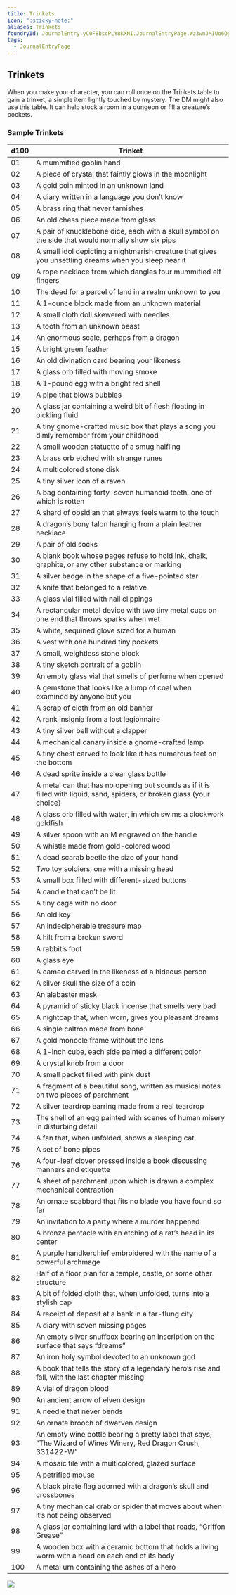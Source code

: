 ```yaml
---
title: Trinkets
icon: ":sticky-note:"
aliases: Trinkets
foundryId: JournalEntry.yC0F8bscPLY8KXNI.JournalEntryPage.Wz3wnJMIUo6OglRz
tags:
  - JournalEntryPage
---
```

## Trinkets

When you make your character, you can roll once on the Trinkets table to gain a trinket, a simple item lightly touched by mystery. The DM might also use this table. It can help stock a room in a dungeon or fill a creature’s pockets.

### [](https://www.dndbeyond.com/sources/dnd/phb-2014/equipment#SampleTrinkets)Sample Trinkets
|d100|Trinket|
|---|---|
|01|A mummified goblin hand|
|02|A piece of crystal that faintly glows in the moonlight|
|03|A gold coin minted in an unknown land|
|04|A diary written in a language you don’t know|
|05|A brass ring that never tarnishes|
|06|An old chess piece made from glass|
|07|A pair of knucklebone dice, each with a skull symbol on the side that would normally show six pips|
|08|A small idol depicting a nightmarish creature that gives you unsettling dreams when you sleep near it|
|09|A rope necklace from which dangles four mummified elf fingers|
|10|The deed for a parcel of land in a realm unknown to you|
|11|A 1-ounce block made from an unknown material|
|12|A small cloth doll skewered with needles|
|13|A tooth from an unknown beast|
|14|An enormous scale, perhaps from a dragon|
|15|A bright green feather|
|16|An old divination card bearing your likeness|
|17|A glass orb filled with moving smoke|
|18|A 1-pound egg with a bright red shell|
|19|A pipe that blows bubbles|
|20|A glass jar containing a weird bit of flesh floating in pickling fluid|
|21|A tiny gnome-crafted music box that plays a song you dimly remember from your childhood|
|22|A small wooden statuette of a smug halfling|
|23|A brass orb etched with strange runes|
|24|A multicolored stone disk|
|25|A tiny silver icon of a raven|
|26|A bag containing forty-seven humanoid teeth, one of which is rotten|
|27|A shard of obsidian that always feels warm to the touch|
|28|A dragon’s bony talon hanging from a plain leather necklace|
|29|A pair of old socks|
|30|A blank book whose pages refuse to hold ink, chalk, graphite, or any other substance or marking|
|31|A silver badge in the shape of a five-pointed star|
|32|A knife that belonged to a relative|
|33|A glass vial filled with nail clippings|
|34|A rectangular metal device with two tiny metal cups on one end that throws sparks when wet|
|35|A white, sequined glove sized for a human|
|36|A vest with one hundred tiny pockets|
|37|A small, weightless stone block|
|38|A tiny sketch portrait of a goblin|
|39|An empty glass vial that smells of perfume when opened|
|40|A gemstone that looks like a lump of coal when examined by anyone but you|
|41|A scrap of cloth from an old banner|
|42|A rank insignia from a lost legionnaire|
|43|A tiny silver bell without a clapper|
|44|A mechanical canary inside a gnome-crafted lamp|
|45|A tiny chest carved to look like it has numerous feet on the bottom|
|46|A dead sprite inside a clear glass bottle|
|47|A metal can that has no opening but sounds as if it is filled with liquid, sand, spiders, or broken glass (your choice)|
|48|A glass orb filled with water, in which swims a clockwork goldfish|
|49|A silver spoon with an M engraved on the handle|
|50|A whistle made from gold-colored wood|
|51|A dead scarab beetle the size of your hand|
|52|Two toy soldiers, one with a missing head|
|53|A small box filled with different-sized buttons|
|54|A candle that can’t be lit|
|55|A tiny cage with no door|
|56|An old key|
|57|An indecipherable treasure map|
|58|A hilt from a broken sword|
|59|A rabbit’s foot|
|60|A glass eye|
|61|A cameo carved in the likeness of a hideous person|
|62|A silver skull the size of a coin|
|63|An alabaster mask|
|64|A pyramid of sticky black incense that smells very bad|
|65|A nightcap that, when worn, gives you pleasant dreams|
|66|A single caltrop made from bone|
|67|A gold monocle frame without the lens|
|68|A 1-inch cube, each side painted a different color|
|69|A crystal knob from a door|
|70|A small packet filled with pink dust|
|71|A fragment of a beautiful song, written as musical notes on two pieces of parchment|
|72|A silver teardrop earring made from a real teardrop|
|73|The shell of an egg painted with scenes of human misery in disturbing detail|
|74|A fan that, when unfolded, shows a sleeping cat|
|75|A set of bone pipes|
|76|A four-leaf clover pressed inside a book discussing manners and etiquette|
|77|A sheet of parchment upon which is drawn a complex mechanical contraption|
|78|An ornate scabbard that fits no blade you have found so far|
|79|An invitation to a party where a murder happened|
|80|A bronze pentacle with an etching of a rat’s head in its center|
|81|A purple handkerchief embroidered with the name of a powerful archmage|
|82|Half of a floor plan for a temple, castle, or some other structure|
|83|A bit of folded cloth that, when unfolded, turns into a stylish cap|
|84|A receipt of deposit at a bank in a far-flung city|
|85|A diary with seven missing pages|
|86|An empty silver snuffbox bearing an inscription on the surface that says “dreams”|
|87|An iron holy symbol devoted to an unknown god|
|88|A book that tells the story of a legendary hero’s rise and fall, with the last chapter missing|
|89|A vial of dragon blood|
|90|An ancient arrow of elven design|
|91|A needle that never bends|
|92|An ornate brooch of dwarven design|
|93|An empty wine bottle bearing a pretty label that says, “The Wizard of Wines Winery, Red Dragon Crush, 331422-W”|
|94|A mosaic tile with a multicolored, glazed surface|
|95|A petrified mouse|
|96|A black pirate flag adorned with a dragon’s skull and crossbones|
|97|A tiny mechanical crab or spider that moves about when it’s not being observed|
|98|A glass jar containing lard with a label that reads, “Griffon Grease”|
|99|A wooden box with a ceramic bottom that holds a living worm with a head on each end of its body|
|100|A metal urn containing the ashes of a hero|

[![](https://www.dndbeyond.com/attachments/thumbnails/0/734/850/340/c514.png)](https://www.dndbeyond.com/attachments/0/734/c514.png)